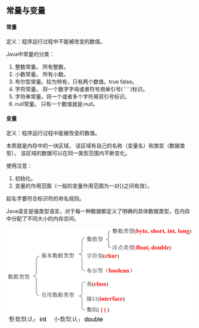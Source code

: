 ## 常量与变量

#### 常量

定义：程序运行过程中不能被改变的数值。

Java中常量的分类：

1. 整数常量。    所有整数。
2. 小数常量。    所有小数。
3. 布尔型常量。较为特有，只有两个数值。true false。
4. 字符常量。    将一个数字字母或者符号用单引号\( ' ' \)标识。
5. 字符串常量。将一个或者多个字符用双引号标识。
6. null常量。     只有一个数值就是:null。

#### 变量

定义：程序运行过程中能被改变的数值。

本质就是内存中的一块区域， 该区域有自己的名称（变量名）和类型（数据类型）， 该区域的数据可以在同一类型范围内不断变化。

使用注意：

1. 初始化。
2. 变量的作用范围（一般的变量作用范围为一对{}之间有效）。

起名字要符合标识符的命名规则。

Java语言是强类型语言，对于每一种数据都定义了明确的具体数据类型，在内存中分配了不同大小的内存空间。

![](/assets/数据类型.png)

